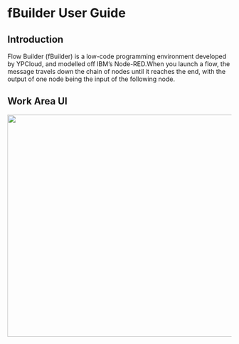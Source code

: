 # fBuilder User Guide

## Introduction
Flow Builder (fBuilder) is a low-code programming environment developed by YPCloud, and modelled off IBM’s Node-RED.When you launch a flow, the message travels down the chain of nodes until it reaches the end, with the output of one node being the input of the following node.

## Work Area UI
<img src="https://i.imgur.com/V8hyXg5.png" width=700 height=500>
